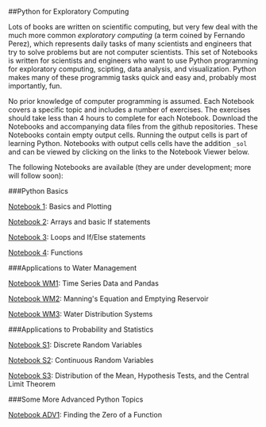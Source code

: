 ##Python for Exploratory Computing

Lots of books are written on scientific computing, but very few deal with the much more common *exploratory computing* 
(a term coined by Fernando Perez), which represents daily tasks of many scientists and engineers that try to solve problems
but are not computer scientists.
This set of  Notebooks is written for scientists and engineers who want to use Python programming
for exploratory computing, scipting, data analysis, and visualization. 
Python makes
many of these programmig tasks quick and easy and, probably most importantly, fun.

No prior knowledge of computer programming is assumed. 
Each Notebook covers a specific topic and includes a number of exercises. 
The exercises should take less than 4 hours to complete for each Notebook.
Download the Notebooks and accompanying data files from the github repositories. These Notebooks contain empty output cells. Running the output
cells is part of learning Python. Notebooks with output cells cells have the addition `_sol` and can be 
viewed by clicking on the links to the Notebook Viewer below.

The following Notebooks are available (they are under development; more will follow soon): 

###Python Basics

<a href="http://nbviewer.ipython.org/github/mbakker7/exploratory_computing_with_python/blob/master/notebook1/py_exploratory_comp_1_sol.ipynb">Notebook 1</a>: 
Basics and Plotting

<a href="http://nbviewer.ipython.org/github/mbakker7/exploratory_computing_with_python/blob/master/notebook2/py_exploratory_comp_2_sol.ipynb">Notebook 2</a>: 
Arrays and basic If statements

<a href="http://nbviewer.ipython.org/github/mbakker7/exploratory_computing_with_python/blob/master/notebook3/py_exploratory_comp_3_sol.ipynb">Notebook 3</a>: 
Loops and If/Else statements

<a href="http://nbviewer.ipython.org/github/mbakker7/exploratory_computing_with_python/blob/master/notebook4/py_exploratory_comp_4_sol.ipynb">Notebook 4</a>: 
Functions

###Applications to Water Management

<a href="http://nbviewer.ipython.org/github/mbakker7/exploratory_computing_with_python/blob/master/notebook_wm1/py_exp_comp_wm1_sol.ipynb">Notebook WM1</a>: 
Time Series Data and Pandas

<a href="http://nbviewer.ipython.org/github/mbakker7/exploratory_computing_with_python/blob/master/notebook_wm2/py_exp_comp_wm2_sol.ipynb">Notebook WM2</a>: 
Manning's Equation and Emptying Reservoir

<a href="http://nbviewer.ipython.org/github/mbakker7/exploratory_computing_with_python/blob/master/notebook_wm3/py_exp_comp_wm3_sol.ipynb">Notebook WM3</a>: 
Water Distribution Systems

###Applications to Probability and Statistics

<a href="http://nbviewer.ipython.org/github/mbakker7/exploratory_computing_with_python/blob/master/notebook_s1/py_exp_comp_s1_sol.ipynb">Notebook S1</a>: 
Discrete Random Variables

<a href="http://nbviewer.ipython.org/github/mbakker7/exploratory_computing_with_python/blob/master/notebook_s2/py_exp_comp_s2_sol.ipynb">Notebook S2</a>: 
Continuous Random Variables

<a href="http://nbviewer.ipython.org/github/mbakker7/exploratory_computing_with_python/blob/master/notebook_s3/py_exp_comp_s3_sol.ipynb">Notebook S3</a>: 
Distribution of the Mean, Hypothesis Tests, and the Central Limit Theorem

###Some More Advanced Python Topics

<a href="http://nbviewer.ipython.org/github/mbakker7/exploratory_computing_with_python/blob/master/notebook_adv1/py_exp_comp_adv1_sol.ipynb">Notebook ADV1</a>: 
Finding the Zero of a Function
